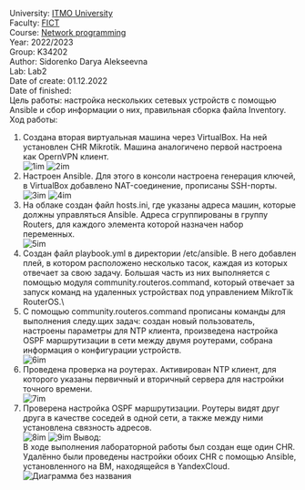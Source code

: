 University: [ITMO University](https://itmo.ru/ru/)\
Faculty: [FICT](https://fict.itmo.ru)\
Course: [Network programming](https://github.com/itmo-ict-faculty/network-programming)\
Year: 2022/2023\
Group: K34202\
Author: Sidorenko Darya Alekseevna\
Lab: Lab2\
Date of create: 01.12.2022\
Date of finished: \
Цель работы: настройка нескольких сетевых устройств с помощью Ansible и сбор информации о них, правильная сборка файла Inventory.\
Ход работы:
1. Создана вторая виртуальная машина через VirtualBox. На ней установлен CHR Mikrotik. Машина аналогичено первой настроена как OpernVPN клиент.\
![1im](https://user-images.githubusercontent.com/80837580/207798701-0ea26f2d-9730-43b9-a71d-a96e00e1163d.jpg)
![2im](https://user-images.githubusercontent.com/80837580/207799041-0706f3cf-4edf-451b-bd50-cd050d2aea1b.png)
2. Настроен Ansible. Для этого в консоли настроена генерация ключей, в VirtualBox добавлено NAT-соединение, прописаны SSH-порты.\
![3im](https://user-images.githubusercontent.com/80837580/207799513-2284d03b-8ac6-41bc-9428-344389eac8f0.png)
![4im](https://user-images.githubusercontent.com/80837580/207799603-3949510d-858a-45d1-b39d-c58ec849edf5.png)
3. На облаке создан файл hosts.ini, где указаны адреса машин, которые должны управляться Ansible. Адреса сгруппированы в группу Routers, для каждого элемента которой назначен набор переменных.\
![5im](https://user-images.githubusercontent.com/80837580/207800028-fa28a880-c85f-4b14-b254-64b64acbdb93.png)
4. Создан файл playbook.yml в директории /etc/ansible. В него добавлен плей, в котором расположено несколько тасок, каждая из которых отвечает за свою задачу. Большая часть из них выполняется с помощью модуля community.routeros.command, который отвечает за запуск команд на удаленных устройствах под управлением MikroTik RouterOS.\
5. С помощью community.routeros.command прописаны команды для выполнения следу.щих задач: создан новый пользователь, настроены параметры для NTP клиента, произведена настройка OSPF маршрутизации в сети между двумя роутерами, собрана информация о конфигурации устройств.\
![6im](https://user-images.githubusercontent.com/80837580/207800774-5d86bbac-d309-4e0f-8c7b-1cc081beb008.png)
6. Проведена проверка на роутерах. Активирован NTP клиент, для которого указаны первичный и вторичный сервера для настройки точного времени.\
![7im](https://user-images.githubusercontent.com/80837580/207801408-dce5814e-1b02-45f4-9444-46d65de63f8d.jpg)
7. Проверена настройка OSPF маршрутизации. Роутеры видят друг друга в качестве соседей в одной сети, а также между ними установлена связность адресов.\
![8im](https://user-images.githubusercontent.com/80837580/207801636-10de728d-85d5-4e85-82f6-38dd91c7f5df.png)
![9im](https://user-images.githubusercontent.com/80837580/207801680-99a3c155-dafd-47c5-8c49-daf0fdc5a653.png)
Вывод:\
В ходе выполнения лабораторной работы был создан еще один CHR. Удалённо были проведены настройки обоих CHR с помощью Ansible, установленного на ВМ, находящейся в YandexCloud.\
![Диаграмма без названия](https://user-images.githubusercontent.com/80837580/207804492-acfae38e-0535-48fe-b1f3-d54865c61fd9.png)
